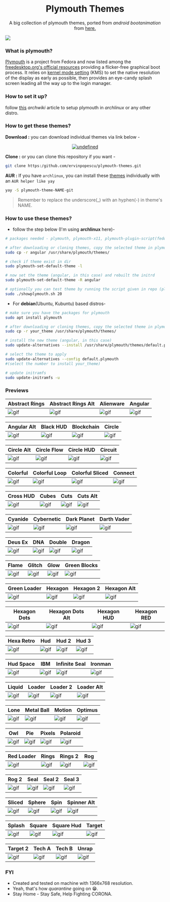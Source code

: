 <h1 align="center">Plymouth Themes</h1>

<p align="center">
A big collection of plymouth themes, ported from <i>android bootanimation</i> from <a href="https://forum.xda-developers.com/android/themes/alienware-t3721978">here.</a>
</p>

![](./previews/Lone.gif)

### What is plymouth?

[Plymouth](http:/www.freedesktop.org/wiki/Software/Plymouth) is a project from Fedora and now listed among the [freedesktop.org's official resources](https:/www.freedesktop.org/wiki/Software/#graphicsdriverswindowsystemsandsupportinglibraries) providing a flicker-free graphical boot process. It relies on [kernel mode setting](https:/wiki.archlinux.org/index.php/Kernel_mode_setting) (KMS) to set the native resolution of the display as early as possible, then provides an eye-candy splash screen leading all the way up to the login manager.

### How to set it up?

follow [this](https:/wiki.archlinux.org/index.php/plymouth) *archwiki* article to setup plymouth in *archlinux* or any other distro.

### How to get these themes?

**Download :** you can download individual themes via link below -
<p align="center">
  <a href="./all_themes"><img alt="undefined" src="https://img.shields.io/badge/Download-Here-orange?style=for-the-badge&logo=github"></a>
</p>

**Clone :** or you can clone this repository if you want - 
```bash
git clone https:/github.com/ervinpopescu/plymouth-themes.git
```

**AUR :** If you have `archlinux`, you can install these [themes](https:/aur.archlinux.org/packages/?O=0&K=adi1090x) individually with an `AUR helper like yay`
```bash
yay -S plymouth-theme-NAME-git
```
> Remember to replace the underscore(\_) with an hyphen(-) in theme's NAME.


### How to use these themes?

+ follow the step below (I'm using **archlinux** here)- 
```bash
# packages needed - plymouth, plymouth-x11, plymouth-plugin-script(fedora)

# after downloading or cloning themes, copy the selected theme in plymouth theme dir
sudo cp -r angular /usr/share/plymouth/themes/

# check if theme exist in dir
sudo plymouth-set-default-theme -l

# now set the theme (angular, in this case) and rebuilt the initrd
sudo plymouth-set-default-theme -R angular

# optionally you can test theme by running the script given in repo (plymouth-x11 required)
sudo ./showplymouth.sh 20
```
+ For **debian**(Ubuntu, Kubuntu) based distros-
```bash
# make sure you have the packages for plymouth
sudo apt install plymouth

# after downloading or cloning themes, copy the selected theme in plymouth theme dir
sudo cp -r your_theme /usr/share/plymouth/themes/

# install the new theme (angular, in this case)
sudo update-alternatives --install /usr/share/plymouth/themes/default.plymouth default.plymouth /usr/share/plymouth/themes/your_theme/your_theme.plymouth 100

# select the theme to apply
sudo update-alternatives --config default.plymouth
#(select the number to install your_theme)

# update initramfs
sudo update-initramfs -u
``` 
### Previews
Abstract Rings|Abstract Rings Alt|Alienware|Angular
--|--|--|--
![gif](https://raw.githubusercontent.com/ervinpopescu/plymouth-themes/main/previews//Abstract-Rings.gif)|![gif](https://raw.githubusercontent.com/ervinpopescu/plymouth-themes/main/previews//Abstract-Rings-Alt.gif)|![gif](https://raw.githubusercontent.com/ervinpopescu/plymouth-themes/main/previews//Alienware.gif)|![gif](https://raw.githubusercontent.com/ervinpopescu/plymouth-themes/main/previews//Angular-Alt.gif)

Angular Alt|Black HUD|Blockchain|Circle
--|--|--|--
![gif](https://raw.githubusercontent.com/ervinpopescu/plymouth-themes/main/previews//Angular.gif)|![gif](https://raw.githubusercontent.com/ervinpopescu/plymouth-themes/main/previews//Black-HUD.gif)|![gif](https://raw.githubusercontent.com/ervinpopescu/plymouth-themes/main/previews//Blockchain.gif)|![gif](https://raw.githubusercontent.com/ervinpopescu/plymouth-themes/main/previews//Circle.gif)

Circle Alt|Circle Flow|Circle HUD|Circuit
--|--|--|--
![gif](https://raw.githubusercontent.com/ervinpopescu/plymouth-themes/main/previews//Circle-Alt.gif)|![gif](https://raw.githubusercontent.com/ervinpopescu/plymouth-themes/main/previews//Circle-Flow.gif)|![gif](https://raw.githubusercontent.com/ervinpopescu/plymouth-themes/main/previews//Circle-HUD.gif)|![gif](https://raw.githubusercontent.com/ervinpopescu/plymouth-themes/main/previews//Circuit.gif)

Colorful|Colorful Loop|Colorful Sliced|Connect
--|--|--|--
![gif](https://raw.githubusercontent.com/ervinpopescu/plymouth-themes/main/previews//Colorful.gif)|![gif](https://raw.githubusercontent.com/ervinpopescu/plymouth-themes/main/previews//Colorful-Loop.gif)|![gif](https://raw.githubusercontent.com/ervinpopescu/plymouth-themes/main/previews//Colorful-Sliced.gif)|![gif](https://raw.githubusercontent.com/ervinpopescu/plymouth-themes/main/previews//Connect.gif)

Cross HUD|Cubes|Cuts|Cuts Alt
--|--|--|--
![gif](https://raw.githubusercontent.com/ervinpopescu/plymouth-themes/main/previews//Cross-HUD.gif)|![gif](https://raw.githubusercontent.com/ervinpopescu/plymouth-themes/main/previews//Cubes.gif)|![gif](https://raw.githubusercontent.com/ervinpopescu/plymouth-themes/main/previews//Cuts.gif)|![gif](https://raw.githubusercontent.com/ervinpopescu/plymouth-themes/main/previews//Cuts-Alt.gif)

Cyanide|Cybernetic|Dark Planet|Darth Vader
--|--|--|--
![gif](https://raw.githubusercontent.com/ervinpopescu/plymouth-themes/main/previews//Cyanide.gif)|![gif](https://raw.githubusercontent.com/ervinpopescu/plymouth-themes/main/previews//Cybernetic.gif)|![gif](https://raw.githubusercontent.com/ervinpopescu/plymouth-themes/main/previews//Dark-Planet.gif)|![gif](https://raw.githubusercontent.com/ervinpopescu/plymouth-themes/main/previews//Darth-Vader.gif)

Deus Ex|DNA|Double|Dragon
--|--|--|--
![gif](https://raw.githubusercontent.com/ervinpopescu/plymouth-themes/main/previews//Deus-Ex.gif)|![gif](https://raw.githubusercontent.com/ervinpopescu/plymouth-themes/main/previews//DNA.gif)|![gif](https://raw.githubusercontent.com/ervinpopescu/plymouth-themes/main/previews//Double.gif)|![gif](https://raw.githubusercontent.com/ervinpopescu/plymouth-themes/main/previews//Dragon.gif)

Flame|Glitch|Glow|Green Blocks
--|--|--|--
![gif](https://raw.githubusercontent.com/ervinpopescu/plymouth-themes/main/previews//Flame.gif)|![gif](https://raw.githubusercontent.com/ervinpopescu/plymouth-themes/main/previews//Glitch.gif)|![gif](https://raw.githubusercontent.com/ervinpopescu/plymouth-themes/main/previews//Glow.gif)|![gif](https://raw.githubusercontent.com/ervinpopescu/plymouth-themes/main/previews//Green-Blocks.gif)

Green Loader|Hexagon|Hexagon 2|Hexagon Alt
--|--|--|--
![gif](https://raw.githubusercontent.com/ervinpopescu/plymouth-themes/main/previews//Green-Loader.gif)|![gif](https://raw.githubusercontent.com/ervinpopescu/plymouth-themes/main/previews//Hexagon.gif)|![gif](https://raw.githubusercontent.com/ervinpopescu/plymouth-themes/main/previews//Hexagon-2.gif)|![gif](https://raw.githubusercontent.com/ervinpopescu/plymouth-themes/main/previews//Hexagon-Alt.gif)

Hexagon Dots|Hexagon Dots Alt|Hexagon HUD|Hexagon RED
--|--|--|--
![gif](https://raw.githubusercontent.com/ervinpopescu/plymouth-themes/main/previews//Hexagon-Dots.gif)|![gif](https://raw.githubusercontent.com/ervinpopescu/plymouth-themes/main/previews//Hexagon-Dots-Alt.gif)|![gif](https://raw.githubusercontent.com/ervinpopescu/plymouth-themes/main/previews//Hexagon-HUD.gif)|![gif](https://raw.githubusercontent.com/ervinpopescu/plymouth-themes/main/previews//Hexagon-RED.gif)

Hexa Retro|Hud|Hud 2|Hud 3
--|--|--|--
![gif](https://raw.githubusercontent.com/ervinpopescu/plymouth-themes/main/previews//Hexa-Retro.gif)|![gif](https://raw.githubusercontent.com/ervinpopescu/plymouth-themes/main/previews//Hud-2.gif)|![gif](https://raw.githubusercontent.com/ervinpopescu/plymouth-themes/main/previews//Hud-3.gif)|![gif](https://raw.githubusercontent.com/ervinpopescu/plymouth-themes/main/previews//Hud.gif)

Hud Space|IBM|Infinite Seal|Ironman
--|--|--|--
![gif](https://raw.githubusercontent.com/ervinpopescu/plymouth-themes/main/previews//Hud-Space.gif)|![gif](https://raw.githubusercontent.com/ervinpopescu/plymouth-themes/main/previews//IBM.gif)|![gif](https://raw.githubusercontent.com/ervinpopescu/plymouth-themes/main/previews//Infinite-Seal.gif)|![gif](https://raw.githubusercontent.com/ervinpopescu/plymouth-themes/main/previews//Ironman.gif)

Liquid|Loader|Loader 2|Loader Alt
--|--|--|--
![gif](https://raw.githubusercontent.com/ervinpopescu/plymouth-themes/main/previews//Liquid.gif)|![gif](https://raw.githubusercontent.com/ervinpopescu/plymouth-themes/main/previews//Loader-2.gif)|![gif](https://raw.githubusercontent.com/ervinpopescu/plymouth-themes/main/previews//Loader-Alt.gif)|![gif](https://raw.githubusercontent.com/ervinpopescu/plymouth-themes/main/previews//Loader.gif)

Lone|Metal Ball|Motion|Optimus
--|--|--|--
![gif](https://raw.githubusercontent.com/ervinpopescu/plymouth-themes/main/previews//Lone.gif)|![gif](https://raw.githubusercontent.com/ervinpopescu/plymouth-themes/main/previews//Metal-Ball.gif)|![gif](https://raw.githubusercontent.com/ervinpopescu/plymouth-themes/main/previews//Motion.gif)|![gif](https://raw.githubusercontent.com/ervinpopescu/plymouth-themes/main/previews//Optimus.gif)

Owl|Pie|Pixels|Polaroid
--|--|--|--
![gif](https://raw.githubusercontent.com/ervinpopescu/plymouth-themes/main/previews//Owl.gif)|![gif](https://raw.githubusercontent.com/ervinpopescu/plymouth-themes/main/previews//Pie.gif)|![gif](https://raw.githubusercontent.com/ervinpopescu/plymouth-themes/main/previews//Pixels.gif)|![gif](https://raw.githubusercontent.com/ervinpopescu/plymouth-themes/main/previews//Polaroid.gif)

Red Loader|Rings|Rings 2|Rog
--|--|--|--
![gif](https://raw.githubusercontent.com/ervinpopescu/plymouth-themes/main/previews//Red-Loader.gif)|![gif](https://raw.githubusercontent.com/ervinpopescu/plymouth-themes/main/previews//Rings-2.gif)|![gif](https://raw.githubusercontent.com/ervinpopescu/plymouth-themes/main/previews//Rings.gif)|![gif](https://raw.githubusercontent.com/ervinpopescu/plymouth-themes/main/previews//Rog-2.gif)

Rog 2|Seal|Seal 2|Seal 3
--|--|--|--
![gif](https://raw.githubusercontent.com/ervinpopescu/plymouth-themes/main/previews//Rog.gif)|![gif](https://raw.githubusercontent.com/ervinpopescu/plymouth-themes/main/previews//Seal-2.gif)|![gif](https://raw.githubusercontent.com/ervinpopescu/plymouth-themes/main/previews//Seal-3.gif)|![gif](https://raw.githubusercontent.com/ervinpopescu/plymouth-themes/main/previews//Seal.gif)

Sliced|Sphere|Spin|Spinner Alt
--|--|--|--
![gif](https://raw.githubusercontent.com/ervinpopescu/plymouth-themes/main/previews//Sliced.gif)|![gif](https://raw.githubusercontent.com/ervinpopescu/plymouth-themes/main/previews//Sphere.gif)|![gif](https://raw.githubusercontent.com/ervinpopescu/plymouth-themes/main/previews//Spin.gif)|![gif](https://raw.githubusercontent.com/ervinpopescu/plymouth-themes/main/previews//Spinner-Alt.gif)

Splash|Square|Square Hud|Target
--|--|--|--
![gif](https://raw.githubusercontent.com/ervinpopescu/plymouth-themes/main/previews//Splash.gif)|![gif](https://raw.githubusercontent.com/ervinpopescu/plymouth-themes/main/previews//Square.gif)|![gif](https://raw.githubusercontent.com/ervinpopescu/plymouth-themes/main/previews//Square-Hud.gif)|![gif](https://raw.githubusercontent.com/ervinpopescu/plymouth-themes/main/previews//Target-2.gif)

Target 2|Tech A|Tech B|Unrap
--|--|--|--
![gif](https://raw.githubusercontent.com/ervinpopescu/plymouth-themes/main/previews//Target.gif)|![gif](https://raw.githubusercontent.com/ervinpopescu/plymouth-themes/main/previews//Tech-A.gif)|![gif](https://raw.githubusercontent.com/ervinpopescu/plymouth-themes/main/previews//Tech-B.gif)|![gif](https://raw.githubusercontent.com/ervinpopescu/plymouth-themes/main/previews//Unrap.gif)


### FYI
+ Created and tested on machine with 1366x768 resolution.
+ Yeah, that's how *quarantine* going on :grin:.
+ Stay Home - Stay Safe, Help Fighting CORONA.
